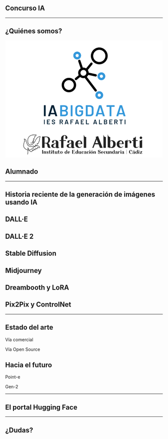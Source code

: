 ## Concurso IA
---
## ¿Quiénes somos?

<img class="r-stretch" style="text-align: center" src="../assets/logos-combinados-iabd.png">


## Alumnado
---
## Historia reciente de la generación de imágenes usando IA

## DALL·E

## DALL·E 2

## Stable Diffusion

## Midjourney

## Dreambooth y LoRA

## Pix2Pix y ControlNet
---
## Estado del arte

Vía comercial

Vía Open Source

## Hacia el futuro

Point-e

Gen-2

---
## El portal Hugging Face
---

<!-- .slide: data-background-video="../assets/searching.mp4" data-background-opacity="0.6" data-background-video-loop data-background-video-muted-->

## ¿Dudas?
